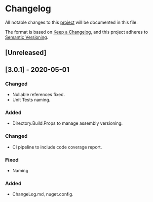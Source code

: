 # Changelog

All notable changes to this [project](README.md) will be documented in this file.

The format is based on [Keep a Changelog](https://keepachangelog.com/en/1.0.0/),
and this project adheres to [Semantic Versioning](https://semver.org/spec/v2.0.0.html).

## [Unreleased]

## [3.0.1] - 2020-05-01

### Changed

- Nullable references fixed.
- Unit Tests naming.

### Added

- Directory.Build.Props to manage assembly versioning.

### Changed

- CI pipeline to include code coverage report.

### Fixed

- Naming.

### Added

- ChangeLog.md, nuget.config.

